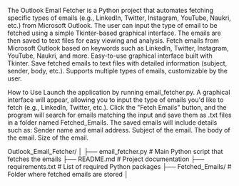 The Outlook Email Fetcher is a Python project that automates fetching specific types of emails (e.g., LinkedIn, Twitter, Instagram, YouTube, Naukri, etc.) from Microsoft Outlook. The user can input the type of email to be fetched using a simple Tkinter-based graphical interface. The emails are then saved to text files for easy viewing and analysis.
Fetch emails from Microsoft Outlook based on keywords such as LinkedIn, Twitter, Instagram, YouTube, Naukri, and more.
Easy-to-use graphical interface built with Tkinter.
Save fetched emails to text files with detailed information (subject, sender, body, etc.).
Supports multiple types of emails, customizable by the user.

How to Use
Launch the application by running email_fetcher.py.
A graphical interface will appear, allowing you to input the type of emails you'd like to fetch (e.g., LinkedIn, Twitter, etc.).
Click the "Fetch Emails" button, and the program will search for emails matching the input and save them as .txt files in a folder named Fetched_Emails.
The saved emails will include details such as:
Sender name and email address.
Subject of the email.
The body of the email.
Size of the email.


Outlook_Email_Fetcher/
│
├── email_fetcher.py         # Main Python script that fetches the emails
├── README.md                # Project documentation
├── requirements.txt         # List of required Python packages
├── Fetched_Emails/          # Folder where fetched emails are stored
│

